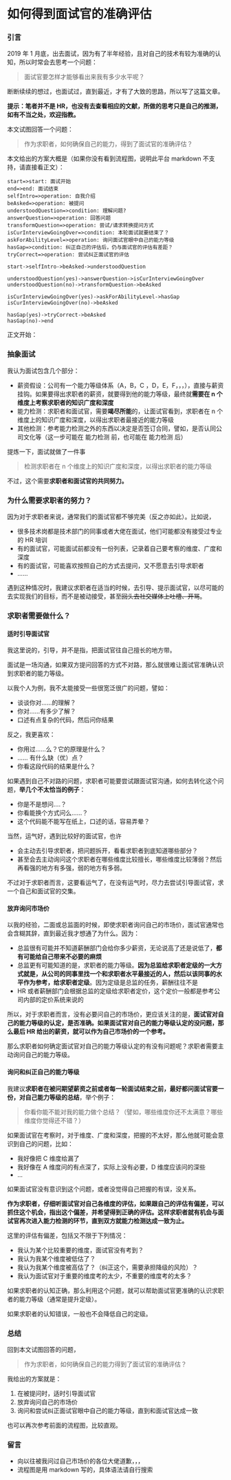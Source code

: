 # 如何得到面试官的准确评估

### 引言

2019 年 1 月底，出去面试，因为有了半年经验，且对自己的技术有较为准确的认知，所以时常会去思考一个问题：

> 面试官要怎样才能够看出来我有多少水平呢？

断断续续的想过，也面试过，直到最近，才有了大致的思路，所以写了这篇文章。

**提示：笔者并不是 HR，也没有去查看相应的文献，所做的思考只是自己的推测，如有不当之处，欢迎指教。**

本文试图回答一个问题：

> 作为求职者，如何确保自己的能力，得到了面试官的准确评估？

本文给出的方案大概是（如果你没有看到流程图，说明此平台 markdown 不支持，请直接看正文）：

```flow
start=>start: 面试开始
end=>end: 面试结束
selfIntro=>operation: 自我介绍
beAsked=>operation: 被提问
understoodQuestion=>condition: 理解问题?
answerQuestion=>operation: 回答问题
transformQuestion=>operation: 尝试/请求转换提问方式
isCurInterviewGoingOver=>condition: 本轮面试就要结束了？
askForAbilityLevel=>operation: 询问面试官眼中自己的能力等级
hasGap=>condition: 纠正自己的评估后，仍与面试官的评估有差距？
tryCorrect=>operation: 尝试纠正面试官的评估

start->selfIntro->beAsked->understoodQuestion

understoodQuestion(yes)->answerQuestion->isCurInterviewGoingOver
understoodQuestion(no)->transformQuestion->beAsked

isCurInterviewGoingOver(yes)->askForAbilityLevel->hasGap
isCurInterviewGoingOver(no)->beAsked

hasGap(yes)->tryCorrect->beAsked
hasGap(no)->end
```

正文开始：

### 抽象面试

我认为面试包含几个部分：

- 薪资假设：公司有一个能力等级体系（A，B，C ，D，E，F，，，），直接与薪资挂钩。如果要得出求职者的薪资，就要得到他的能力等级，最终就**需要在 n 个维度上考察求职者的知识广度和深度**
- 能力检测：求职者和面试官，需要**竭尽所能**的，让面试官看到，求职者在 n 个维度上的知识广度和深度，以得出求职者最接近的能力等级
- 其他检测：参考能力检测之外的东西以决定是否签订合同，譬如，是否认同公司文化等（这一步可能在 能力检测 前，也可能在 能力检测 后）

提炼一下，面试就做了一件事

> 检测求职者在 n 个维度上的知识广度和深度，以得出求职者的能力等级

不过，这个需要**求职者和面试官的共同努力。**

### 为什么需要求职者的努力？

因为对于求职者来说，通常我们的面试官都不够完美（反之亦如此）。比如说，

- 很多技术岗都是技术部门的同事或者大佬在面试，他们可能都没有接受过专业的 HR 培训
- 有的面试官，可能面试前都没有一份列表，记录着自己要考察的维度、广度和深度
- 有的面试官，可能喜欢按照自己的方式去提问，又不愿意去引导求职者
- ......

遇到这种情况时，我建议求职者在适当的时候，去引导、提示面试官，以尽可能的去实现我们的目标，而不是被动接受，甚至~~回头去社交媒体上吐槽、开骂~~。

### 求职者需要做什么？

#### 适时引导面试官

我这里说的，引导，并不是指，把面试官往自己擅长的地方带。

面试是一场沟通，如果双方提问回答的方式不对路，那么就很难让面试官准确认识到求职者的能力等级。

以我个人为例，我不太能接受一些很宽泛很广的问题，譬如：

- 谈谈你对......的理解？
- 你对......有多少了解？
- 口述有点复杂的代码，然后问你结果

反之，我更喜欢：

- 你用过......么？它的原理是什么？
- ...... 有什么缺（优）点？
- 你看这段代码的结果是什么？

如果遇到自己不对路的问题，求职者可能要尝试跟面试官沟通，如何去转化这个问题，**举几个不太恰当的例子**：

- 你是不是想问....？
- 你看能换个方式问么......？
- 这个代码能不能写在纸上，口述的话，容易弄晕？

当然，运气好，遇到比较好的面试官，也许

- 会主动去引导求职者，把问题拆开，看看求职者到底知道哪些部分？
- 甚至会去主动询问这个求职者在哪些维度比较擅长，哪些维度比较薄弱？然后再看强的地方有多强，弱的地方有多弱。

不过对于求职者而言，这要看运气了，在没有运气时，尽力去尝试引导面试官，求一个自己和面试官的交集。

#### 放弃询问市场价

以我的经验，二面或总监面的时候，即使求职者询问自己的市场价，面试官通常也会含糊其辞，直到最近我才想通了为什么。因为：

- 总监很有可能并不知道薪酬部门会给你多少薪资，无论说高了还是说低了，**都有可能给自己带来不必要的麻烦**
- 总监更有可能知道的是，求职者的能力等级。**因为总监给求职者定级的一大方式就是，从公司的同事里找一个和求职者水平最接近的人，然后以该同事的水平作为参考，给求职者定级**。因为定级是总监的任务，薪酬往往不是
- HR 或者薪酬部门会根据总监的定级给求职者定价，这个定价一般都是参考公司内部的定价系统来说的

所以，对于求职者而言，没有必要问自己的市场价，更应该关注的是，**面试官对自己的能力等级的认定，是否准确。如果面试官对自己的能力等级认定的没问题，那么最后 HR 给出的薪资，就可以作为自己市场价的一个参考。**

那么求职者如何确定面试官对自己的能力等级认定的有没有问题呢？求职者需要主动询问自己的能力等级。

#### 询问和纠正自己的能力等级

我建议**求职者在被问期望薪资之前或者每一轮面试结束之前，最好都问面试官要一份，对自己能力等级的总结**，举个例子：

> 你看你能不能对我的能力做个总结？（譬如，哪些维度你还不太满意？哪些维度你觉得还不错？）

如果面试官在考察时，对于维度、广度和深度，把握的不太好，那么他就可能会意识到自己的问题，比如：

- 我好像把 C 维度给漏了
- 我好像在 A 维度问的有点深了，实际上没有必要，D 维度应该问的深些
- ...

如果面试官没有意识到这个问题，或者没觉得自己把握的有误，没关系。

**作为求职者，仔细听面试官对自己各维度的评估，如果跟自己的评估有偏差，可以抓住这个机会，指出这个偏差，并希望得到正确的评估。这样求职者就有机会与面试官再次进入能力检测的环节，直到双方就能力检测达成一致为止。**

这里的评估有偏差，包括又不限于下列情况：

- 我认为某个比较重要的维度，面试官没有考到？
- 我认为我某个维度被低估了？
- 我认为我某个维度被高估了？（纠正这个，需要承担降级的风险）？
- 我认为面试官对于重要的维度考的太少，不重要的维度考的太多？

如果求职者的认知正确，那么利用这个问题，就可以帮助面试官更准确的认识求职者的能力等级（通常是提升定级）。

如果求职者的认知错误，一般也不会降低自己的定级。

### 总结

回到本文试图回答的问题，

> 作为求职者，如何确保自己的能力得到了面试官的准确评估？

我给出的方案就是：

1. 在被提问时，适时引导面试官
2. 放弃询问自己的市场价
3. 询问和尝试纠正面试官眼中自己的能力等级，直到和面试官达成一致

也可以再次参考前面的流程图，比较直观。

### 留言

- 向以往被我问过自己市场价的各位大佬道歉，，，
- 流程图是用 markdown 写的，具体语法请自行搜索
